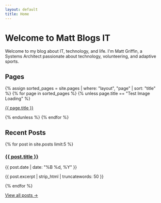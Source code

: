 ```yaml
---
layout: default
title: Home
---
```


# Welcome to Matt Blogs IT

Welcome to my blog about IT, technology, and life. I'm Matt Griffin, a Systems Architect passionate about technology, volunteering, and adaptive sports.

## Pages

<div class="page-list">
  {% assign sorted_pages = site.pages | where: "layout", "page" | sort: "title" %}
  {% for page in sorted_pages %}
    {% unless page.title == "Test Image Loading" %}
    <p><a href="{{ page.url | relative_url }}">{{ page.title }}</a></p>
    {% endunless %}
  {% endfor %}
</div>

## Recent Posts

<div class="post-list">
  {% for post in site.posts limit:5 %}
    <article class="post-preview">
      <h3><a href="{{ post.url | relative_url }}">{{ post.title }}</a></h3>
      <time>{{ post.date | date: "%B %d, %Y" }}</time>
      <p>{{ post.excerpt | strip_html | truncatewords: 50 }}</p>
    </article>
  {% endfor %}
</div>

<p><a href="{{ '/posts/' | relative_url }}">View all posts →</a></p>